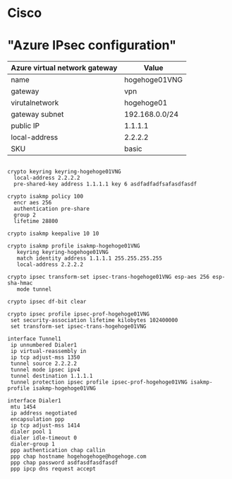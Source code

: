 # Cisco
# "Azure IPsec configuration"

|Azure virtual network gateway| Value|
|-----------------------------|------|
|name|hogehoge01VNG|
|gateway|vpn|
|virutalnetwork|hogehoge01|
|gateway subnet|192.168.0.0/24|
|public IP|1.1.1.1|
|local-address|2.2.2.2|
|SKU|basic|

```

crypto keyring keyring-hogehoge01VNG
  local-address 2.2.2.2
  pre-shared-key address 1.1.1.1 key 6 asdfadfadfsafasdfasdf

crypto isakmp policy 100
  encr aes 256
  authentication pre-share
  group 2
  lifetime 28800
  
crypto isakmp keepalive 10 10

crypto isakmp profile isakmp-hogehoge01VNG
   keyring keyring-hogehoge01VNG
   match identity address 1.1.1.1 255.255.255.255
   local-address 2.2.2.2
 
crypto ipsec transform-set ipsec-trans-hogehoge01VNG esp-aes 256 esp-sha-hmac
   mode tunnel

crypto ipsec df-bit clear

crypto ipsec profile ipsec-prof-hogehoge01VNG
 set security-association lifetime kilobytes 102400000
 set transform-set ipsec-trans-hogehoge01VNG
 
interface Tunnel1
 ip unnumbered Dialer1
 ip virtual-reassembly in
 ip tcp adjust-mss 1350
 tunnel source 2.2.2.2
 tunnel mode ipsec ipv4
 tunnel destination 1.1.1.1
 tunnel protection ipsec profile ipsec-prof-hogehoge01VNG isakmp-profile isakmp-hogehoge01VNG

interface Dialer1
 mtu 1454
 ip address negotiated
 encapsulation ppp
 ip tcp adjust-mss 1414
 dialer pool 1
 dialer idle-timeout 0
 dialer-group 1
 ppp authentication chap callin
 ppp chap hostname hogehogehoge@hogehoge.com
 ppp chap password asdfasdfasdfasdf
 ppp ipcp dns request accept
 
```

